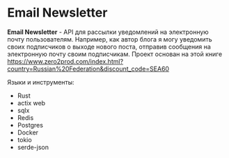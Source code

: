 #  Email Newsletter

__Email Newsletter__ -  API для рассылки уведомлений на электронную почту пользователям.
Например, как автор блога я могу уведомить своих подписчиков о выходе нового поста, отправив сообщения на электронную почту своим подписчикам.
Проект основан на этой книге https://www.zero2prod.com/index.html?country=Russian%20Federation&discount_code=SEA60

Языки и инструменты:
- Rust
- actix web
- sqlx
- Redis
- Postgres
- Docker
- tokio
- serde-json
 